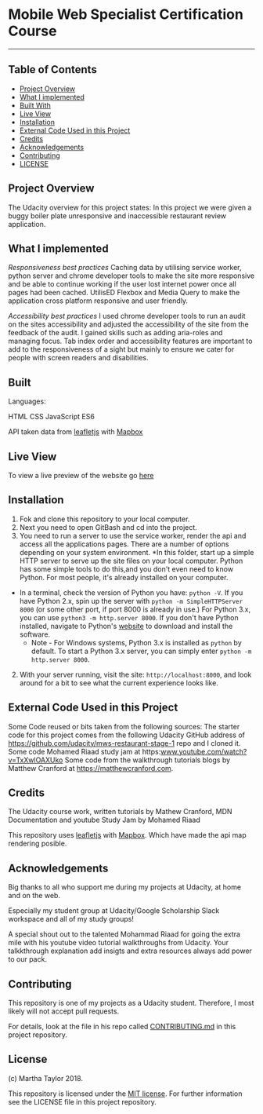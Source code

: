 # Mobile Web Specialist Certification Course
---

## Table of Contents

- [Project Overview](#ProjectOverview)
- [What I implemented](#WhythisProject?)
- [Built With](#BuiltWith)
- [Live View](#LiveView)
- [Installation](#Installation)
- [External Code Used in this Project](#ExternalCodeUsedinthisProject)
- [Credits](#credits)
- [Acknowledgements](#Acknowledgements)
- [Contributing](#contributing)
- [LICENSE](#LICENSE)



## Project Overview

The Udacity overview for this project states: In this project we were given a buggy boiler plate unresponsive and inaccessible restaurant review application.

## What I implemented

*Responsiveness best practices*
Caching data by utilising service worker, python server and chrome developer tools to make the site more responsive and be able to continue working if the user lost internet power once all pages had been cached.
UtilisED Flexbox and Media Query to make the application cross platform responsive and user friendly.

*Accessibility best practices*
 I used chrome developer tools to run an audit on the sites  accessibility and adjusted the accessibility of the site from the feedback of the audit. I gained skills such as adding aria-roles and managing focus. Tab index order and  accessibility features are important to add to the responsiveness of a sight but mainly to ensure we cater for people with screen readers and disabilities.

## Built 

Languages:

HTML
CSS
JavaScript ES6

API taken data from
[leafletjs](https://leafletjs.com/) with [Mapbox](https://www.mapbox.com/) 

## Live View

To view a live preview of the website go [here](https://marthataylor.github.io/mws-restaurant-stage-1/)

## Installation

1. Fok and clone this repository to your local computer.
2. Next you need to open GitBash and cd into the project.
3. You need to run a server to use the service worker, render the api and access all the applications pages. There are a number of options depending on your system environment.
*In this folder, start up a simple HTTP server to serve up the site files on your local computer. Python has some simple tools to do this,and you don't even need to know Python. For most people, it's already installed on your computer.
 * In a terminal, check the version of Python you have: `python -V`. If you have Python 2.x, spin up the server with `python -m SimpleHTTPServer 8000` (or some other port, if port 8000 is already in use.) For Python 3.x, you can use `python3 -m http.server 8000`. If you don't have Python installed, navigate to Python's [website](https://www.python.org/) to download and install the software.
 	* Note -  For Windows systems, Python 3.x is installed as `python` by default. To start a Python 3.x server, you can simply enter `python -m http.server 8000`.
2. With your server running, visit the site: `http://localhost:8000`, and look around for a bit to see what the current experience looks like.

## External Code Used in this Project

Some Code reused or bits taken from the following sources:
The starter code for this project comes from the following Udacity GitHub address of https://github.com/udacity/mws-restaurant-stage-1 repo and I cloned it.
Some code Mohamed Riaad study jam at https:www.youtube.com/watch?v=TxXwlOAXUko 
Some code from the walkthrough tutorials blogs by Matthew Cranford at https://matthewcranford.com.


## Credits

The Udacity course work, written tutorials by Mathew Cranford, MDN Documentation and youtube Study Jam by Mohamed Riaad 

This repository uses [leafletjs](https://leafletjs.com/) with [Mapbox](https://www.mapbox.com/). Which have made the api map rendering posible.

## Acknowledgements

Big thanks to all who support me during my projects at Udacity, at home and on the web. 

Especially my student group at Udacity/Google Scholarship Slack workspace and all of my study groups! 

A special shout out to the talented Mohammad Riaad for going the extra mile with his youtube video tutorial walkthroughs from Udacity. Your talkkthrough explanation add insigts and extra resources always add power to our pack.

## Contributing

This repository is one of my projects as a Udacity student. Therefore, I most likely will not accept pull requests.

For details, look at the file in his repo called [CONTRIBUTING.md](CONTRIBUTING.md) in this project repository.

## License
(c) Martha Taylor 2018.

This repository is licensed under the [MIT license](https://choosealicense.com/licenses/mit/#). For further information see the LICENSE file in this project repository.